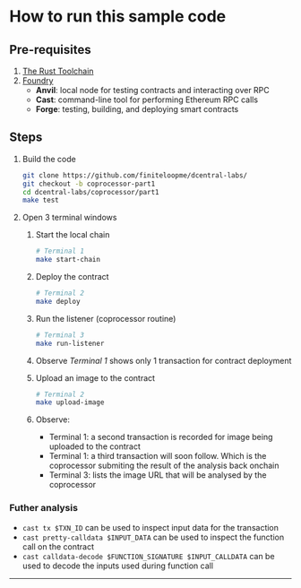 # How to run this sample code

## Pre-requisites

1. [The Rust Toolchain][1]
1. [Foundry][2]
   - **Anvil**: local node for testing contracts and interacting over RPC
   - **Cast**: command-line tool for performing Ethereum RPC calls
   - **Forge**: testing, building, and deploying smart contracts

## Steps

1. Build the code

   ```bash
   git clone https://github.com/finiteloopme/dcentral-labs/
   git checkout -b coprocessor-part1
   cd dcentral-labs/coprocessor/part1
   make test
   ```

2. Open 3 terminal windows

   1. Start the local chain

      ```bash
      # Terminal 1
      make start-chain
      ```

   2. Deploy the contract

      ```bash
      # Terminal 2
      make deploy
      ```

   3. Run the listener (coprocessor routine)

      ```bash
      # Terminal 3
      make run-listener
      ```

   4. Observe _Terminal 1_ shows only 1 transaction for contract deployment
   5. Upload an image to the contract

      ```bash
      # Terminal 2
      make upload-image
      ```

   6. Observe:
      - Terminal 1: a second transaction is recorded for image being uploaded to the contract
      - Terminal 1: a third transaction will soon follow.  Which is the coprocessor submiting the result of the analysis back onchain
      - Terminal 3: lists the image URL that will be analysed by the coprocessor

### Futher analysis

- `cast tx $TXN_ID` can be used to inspect input data for the transaction
- `cast pretty-calldata $INPUT_DATA` can be used to inspect the function call on the contract
- `cast calldata-decode $FUNCTION_SIGNATURE $INPUT_CALLDATA` can be used to decode the inputs used during function call

---
[1]: https://rustup.rs/
[2]: https://book.getfoundry.sh/
